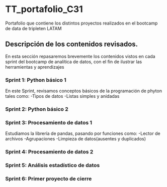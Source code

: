 # TT_portafolio_C31
Portafolio que contiene los distintos proyectos realizados en el bootcamp de data de tripleten LATAM


## Descripción de los contenidos revisados.

En esta sección repasaremos brevemente los contenidos vistos en cada sprint del bootcamp de analítica de datos, con el fin de ilustrar las herramientas y aprendizajes

### Sprint 1: Python básico 1 
En este Sprint, revisamos conceptos básicos de la programación de phyton tales como:
-Tipos de datos
-Listas simples y anidadas

### Sprint 2: Python básico 2

### Sprint 3: Procesamiento de datos 1
Estudiamos la librería de pandas, pasando por funciones como:
-Lector de archivos
-Agrupaciones
-Limpieza de datos(ausentes y duplicados)

### Sprint 4: Procesamiento de datos 2

### Sprint 5: Análisis estadístico de datos

### Sprint 6: Primer proyecto de cierre  
